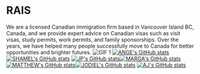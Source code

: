 # RAIS
We are a licensed Canadian immigration firm based in Vancouver Island BC, Canada, and we provide expert advice on Canadian visas such as visit visas, study permits, work permits, and family sponsorships. Over the years, we have helped many people successfully move to Canada for better opportunities and brighter futures.
![GIF 1]([https://media.giphy.com/media/EwwHX78xRXN0o2ncPm/giphy.gif](https://media1.giphy.com/media/v1.Y2lkPTc5MGI3NjExN29nOTRkOXQ4bDFqN3Y4c3A2cmFwc3ZxdW4wNTc5bXZ3N2J0OXB4YyZlcD12MV9pbnRlcm5hbF9naWZfYnlfaWQmY3Q9Zw/6mDRz7qzFqG9kdqwN2/giphy.gif))
[![ANGE's GitHub stats](https://github-readme-stats.vercel.app/api?username=itsangexyz)](https://github.com/anuraghazra/github-readme-stats)[![SHAMEL's GitHub stats](https://github-readme-stats.vercel.app/api?username=sgcamposano)](https://github.com/anuraghazra/github-readme-stats)
[![JP's GitHub stats](https://github-readme-stats.vercel.app/api?username=jpgodoy04)](https://github.com/anuraghazra/github-readme-stats)[![MARGA's GitHub stats](https://github-readme-stats.vercel.app/api?username=margarain)](https://github.com/anuraghazra/github-readme-stats)
[![MATTHEW's GitHub stats](https://github-readme-stats.vercel.app/api?username=jeisafino)](https://github.com/anuraghazra/github-readme-stats)[![JODIEL's GitHub stats](https://github-readme-stats.vercel.app/api?username=jodimeyyy)](https://github.com/anuraghazra/github-readme-stats)
[![AJ's GitHub stats](https://github-readme-stats.vercel.app/api?username=Drawn2AJI)](https://github.com/anuraghazra/github-readme-stats)
